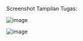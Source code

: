 Screenshot Tampilan Tugas:

![image](https://github.com/user-attachments/assets/b2488d21-e870-47a5-ab26-7525826b13ad)

![image](https://github.com/user-attachments/assets/583d8dab-1f75-4f5b-87b5-fe642fb66b44)
